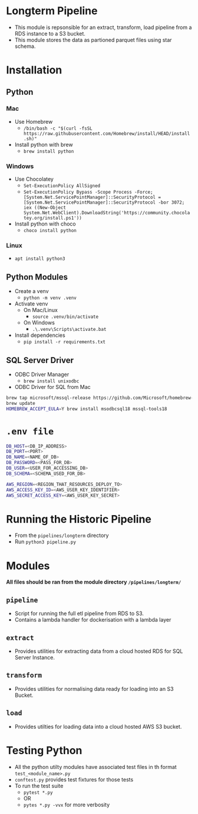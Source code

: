 # Longterm Pipeline

- This module is repsonsible for an extract, transform, load pipeline from a RDS instance to a S3 bucket.
- This module stores the data as partioned parquet files using star schema.

# Installation

## Python
### Mac
- Use Homebrew
    - `/bin/bash -c "$(curl -fsSL https://raw.githubusercontent.com/Homebrew/install/HEAD/install.sh)"`
- Install python with brew
    - `brew install python`
### Windows
- Use Chocolatey
    - `Set-ExecutionPolicy AllSigned`
    - `Set-ExecutionPolicy Bypass -Scope Process -Force; [System.Net.ServicePointManager]::SecurityProtocol = [System.Net.ServicePointManager]::SecurityProtocol -bor 3072; iex ((New-Object System.Net.WebClient).DownloadString('https://community.chocolatey.org/install.ps1'))`
- Install python with choco
    - `choco install python`
### Linux
- `apt install python3`
## Python Modules
- Create a venv
    - `python -m venv .venv`
- Activate venv
    - On Mac/Linux
        - `source .venv/bin/activate`
    - On Windows
        - `.\.venv\Scripts\activate.bat`
- Install dependencies
    - `pip install -r requirements.txt`
## SQL Server Driver
- ODBC Driver Manager
    - `brew install unixodbc`
- ODBC Driver for SQL from Mac
```bash
brew tap microsoft/mssql-release https://github.com/Microsoft/homebrew-mssql-release
brew update
HOMEBREW_ACCEPT_EULA=Y brew install msodbcsql18 mssql-tools18
```

# `.env file`

```sh
DB_HOST=<DB_IP_ADDRESS>
DB_PORT=<PORT>
DB_NAME=<NAME_OF_DB>
DB_PASSWORD=<PASS_FOR_DB>
DB_USER=<USER_FOR_ACCESSING_DB>
DB_SCHEMA=<SCHEMA_USED_FOR_DB>

AWS_REGION=<REGION_THAT_RESOURCES_DEPLOY_TO>
AWS_ACCESS_KEY_ID=<AWS_USER_KEY_IDENTIFIER>
AWS_SECRET_ACCESS_KEY=<AWS_USER_KEY_SECRET>
```

# Running the Historic Pipeline
- From the `pipelines/longterm` directory
- Run `python3 pipeline.py`

# Modules

<b> All files should be ran from the module directory `/pipelines/longterm/` </b>

## `pipeline`
- Script for running the full etl pipeline from RDS to S3.
- Contains a lambda handler for dockerisation with a lambda layer

## `extract`
- Provides utilities for extracting data from a cloud hosted RDS for SQL Server Instance.

## `transform`
- Provides utilities for normalising data ready for loading into an S3 Bucket.

## `load`
- Provides utilties for loading data into a cloud hosted AWS S3 bucket.

# Testing Python

- All the python utilty modules have associated test files in th format `test_<module_name>.py`
- `conftest.py` provides test fixtures for those tests
- To run the test suite
    - `pytest *.py`
    - OR
    - `pytes *.py -vvx` for more verbosity
